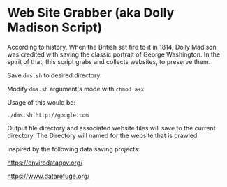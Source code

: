 # Web Site Grabber (aka Dolly Madison Script)

According to history, When the British set fire to it in 1814, Dolly Madison was credited with saving the classic portrait of George Washington. In the spirit of that, this script grabs and collects websites, to preserve them.


Save `dms.sh` to desired directory.

Modify `dms.sh` argument's mode with `chmod a+x`

Usage of this would be:

`./dms.sh http://google.com` 

Output file directory and associated website files will save to the current directory. The Directory will named for the website that is crawled


Inspired by the following data saving projects:

https://envirodatagov.org/

https://www.datarefuge.org/
